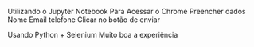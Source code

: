 Utilizando o Jupyter Notebook
Para 
Acessar o Chrome
Preencher dados
  Nome
  Email
  telefone
  Clicar no botão de enviar

Usando Python + Selenium
Muito boa a experiência
